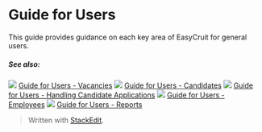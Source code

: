 # Guide for Users

This guide provides guidance on each key area of EasyCruit for general users.

##### See also:

![](../Resources/Images/icon-document-link.png) [Guide for Users - Vacancies](guide_for_users_vacancies.htm)
![](../Resources/Images/icon-document-link.png) [Guide for Users - Candidates](guide_for_users_candidates.htm)
![](../Resources/Images/icon-document-link.png) [Guide for Users - Handling Candidate Applications](guide_for_users_handling_candidate_applications.htm)
![](../Resources/Images/icon-document-link.png) [Guide for Users - Employees](guide_for_users_employees.htm)
![](../Resources/Images/icon-document-link.png) [Guide for Users - Reports](guide_for_users_reports.htm)



> Written with [StackEdit](https://stackedit.io/).
<!--stackedit_data:
eyJoaXN0b3J5IjpbMTMwNDU0MTcwM119
-->